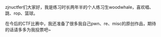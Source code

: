 zjnuctfer们大家好，我是练习时长两年半的个人练习生woodwhale，喜欢唱、跳、rop、篮球。

在今后的CTF比赛中，我还准备了很多我自己pwn、re、misc的原创作品，期待的话请多多为我投票吧~